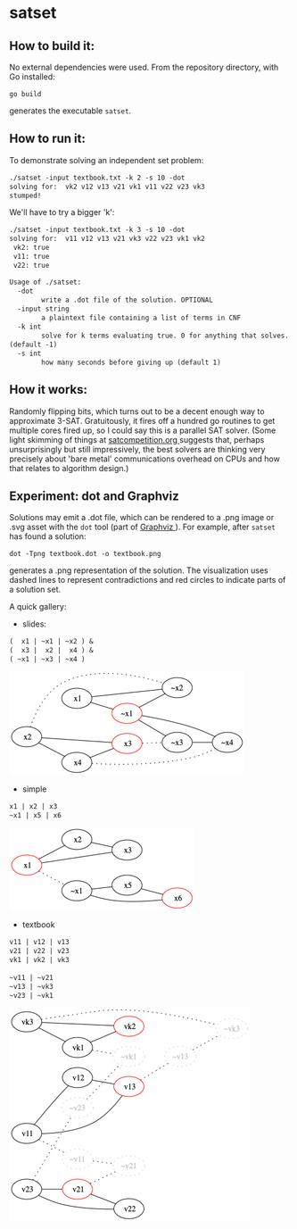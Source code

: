 # satset

## How to build it:
No external dependencies were used. From the repository directory, with Go installed:
```
go build
```
generates the executable `satset`.

## How to run it:

To demonstrate solving an independent set problem:
```
./satset -input textbook.txt -k 2 -s 10 -dot
solving for:  vk2 v12 v13 v21 vk1 v11 v22 v23 vk3
stumped!
```

We'll have to try a bigger 'k':
```
./satset -input textbook.txt -k 3 -s 10 -dot
solving for:  v11 v12 v13 v21 vk3 v22 v23 vk1 vk2
 vk2: true
 v11: true
 v22: true
```

```
Usage of ./satset:
  -dot
    	write a .dot file of the solution. OPTIONAL
  -input string
    	a plaintext file containing a list of terms in CNF
  -k int
    	solve for k terms evaluating true. 0 for anything that solves. (default -1)
  -s int
    	how many seconds before giving up (default 1)
```

## How it works:
Randomly flipping bits, which turns out to be a decent enough way to approximate 3-SAT. Gratuitously, it fires off a hundred go routines to get multiple cores fired up, so I could say this is a parallel SAT solver. (Some light skimming of things at [ satcompetition.org ]( http://www.satcompetition.org ) suggests that, perhaps unsurprisingly but still impressively, the best solvers are thinking very precisely about 'bare metal' communications overhead on CPUs and how that relates to algorithm design.)

## Experiment: dot and Graphviz
Solutions may emit a .dot file, which can be rendered to a .png image or .svg asset with the `dot` tool (part of [ Graphviz ]( https://graphviz.org )). For example, after `satset` has found a solution:
```
dot -Tpng textbook.dot -o textbook.png
```
generates a .png representation of the solution. The visualization uses dashed lines to represent contradictions and red circles to indicate parts of a solution set.

A quick gallery:

- slides:
```
(  x1 | ~x1 | ~x2 ) &
(  x3 |  x2 |  x4 ) &
( ~x1 | ~x3 | ~x4 )
```
![ slides ]( slides.png?raw=true )

- simple
```
x1 | x2 | x3
~x1 | x5 | x6
```
![ simple ]( simple.png?raw=true )

- textbook
```
v11 | v12 | v13
v21 | v22 | v23
vk1 | vk2 | vk3

~v11 | ~v21
~v13 | ~vk3
~v23 | ~vk1
```
![ textbook ]( textbook.png?raw=true )